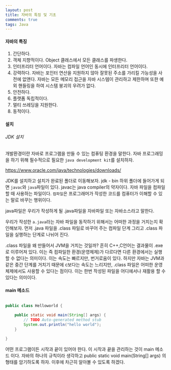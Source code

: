 ```yaml
---
layout: post
title: 자바의 특징 및 기초
comments: true
tags: Java
---
```


<h4>자바의 특징</h4>

1. 간단하다.
2. 객체 지향적이다.
Object 클래스에서 모든 클래스를 파생한다.
3. 인터프리터 언어이다.
자바는 컴파일 언어인 동시에 인터프리터 언어이다.
4. 강력하다.
자바는 포인터 연산을 지원하지 않아 잘못된 주소를 가리킬 가능성을 사전에 없앤다. 자바는 모든 메모리 접근을 자바 시스템이 관리하고 제한하며 또한 예외 핸들링을 하여 시스템 붕괴의 우려가 없다.
5. 안전하다.
6. 플랫폼 독립적이다.
7. 멀티 쓰레딩을 지원한다.
8. 동적이다.

<h4>설치</h4>

<h6>JDK 설치</h6>

개발환경이란 자바로 프로그램을 만들 수 있는 컴퓨팅 환경을 말한다. 자바 프로그래밍을 하기 위해 필수적으로 필요한 `java development kit`를 설치하자.

https://www.oracle.com/java/technologies/downloads/

JDK를 설치하고 설치가 완료된 폴더로 이동해보자. jdk - bin 하위 폴더에 들어가게 되면 `javac`와 `java`파일이 있다. javac는 java compiler의 약자이다. 자바 파일을 컴파일 할 때 사용하는 파일이다. `컴파일`은 프로그래머가 작성한 코드를 컴퓨터가 이해할 수 있는 말로 바꾸는 행위이다.

java파일은 우리가 작성하게 될 .java파일을 자바파일 또는 자바소스라고 말한다.

우리가 작성한 `a.java`라는 자바 파일을 동작하기 위해서는 어떠한 과정을 거치는지 확인해보자. 먼저 .java 파일을 .class 파일로 바꾸어 주는 컴파일 단계 그리고 .class 파일을 실행하는 단계로 나뉘어 진다.

.class 파일을 왜 만들어서 JVM을 거치는 것일까? 흔히 C++,C언어는 결과물이 .exe로 이루어져 있다. 이는 즉 컴파일한 환경(운영체제)가 다르다면 다른 환경에서는 실행할 수 없다는 의미이다. 이는 속도는 빠르지만, 번거로움이 있다. 하지만 자바는 JVM과 같은 중간 단계를 거치기 때문에 c보다는 속도는 느리지만, .class 파일은 어떠한 운영체제에서도 사용할 수 있다는 점이다. 이는 한번 작성된 파일을 어디에서나 재활용 할 수 있다는 의미이다.

<h4>main 메소드</h4>

```java

public class Helloworld {

	public static void main(String[] args) {
		// TODO Auto-generated method stub
		System.out.println("hello world");
	}

}

```

어떤 프로그램이든 시작과 끝이 있어야 한다. 이 시작과 끝을 관리하는 것이 main 메소드 이다. 자바의 하나의 규칙이라 생각하고 public static void main(String[] args) 의 형태를 암기하도록 하자. 이후에 차근히 알아볼 수 있도록 하겠다.

